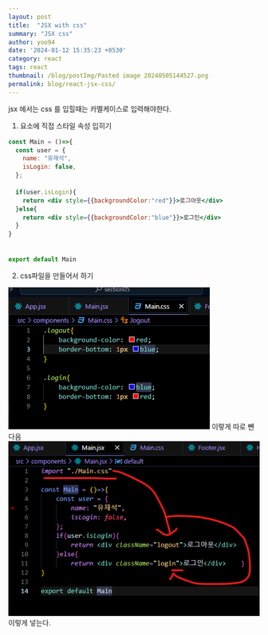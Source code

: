 ```yaml
---
layout: post
title:  "JSX with css"
summary: "JSX css"
author: yoo94
date: '2024-01-12 15:35:23 +0530'
category: react
tags: react
thumbnail: /blog/postImg/Pasted image 20240505144527.png
permalink: blog/react-jsx-css/
---
```


jsx 에서는 css 를 입힐때는 카멜케이스로 입력해야한다.
1. 요소에 직접 스타일 속성 입히기
```jsx
const Main = ()=>{
  const user = {
    name: "유재석",
    isLogin: false,
  };

  if(user.isLogin){
    return <div style={{backgroundColor:"red"}}>로그아웃</div>
  }else{
    return <div style={{backgroundColor:"blue"}}>로그인</div>   
  }
}


export default Main
```

2. css파일을 만들어서 하기
<img src="/blog/postImg/Pasted image 20240505150240.png" alt="Pasted image 20240505150240.png" style="max-width:100%;">
이렇게 따로 뺀다음
<img src="/blog/postImg/Pasted image 20240505150347.png" alt="Pasted image 20240505150347.png" style="max-width:100%;">
이렇게 넣는다.
